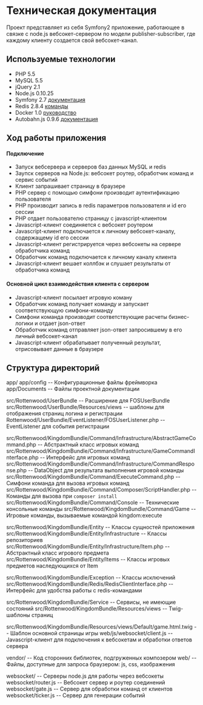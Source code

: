 Техническая документация
========================

Проект представляет из себя Symfony2 приложение, работающее в связке с node.js вебсокет-сервером по модели publisher-subscriber, где каждому клиенту создается свой вебсокет-канал.

## Используемые технологии
* PHP 5.5
* MySQL 5.5
* jQuery 2.1
* Node.js 0.10.25
* Symfony 2.7 [документация](https://symfony.com/doc/current/index.html)
* Redis 2.8.4 [команды](http://redis.io/commands)
* Docker 1.0 [руководство](http://docs.docker.com/mac/started/)
* Autobahn.js 0.9.6 [документация](http://autobahn.ws/js/)

## Ход работы приложения

#### Подключение
* Запуск вебсервера и серверов баз данных MySQL и redis
* Заупск серверов на Node.js: вебсокет роутер, обработчик команд и сервис событий
* Клиент запрашивает страницу в браузере
* PHP сервер с помощью симфони производит аутентификацию пользователя
* PHP производит запись в redis параметров пользователя и id его сессии
* PHP отдает пользователю страницу с javascript-клиентом
* Javascript-клиент соединяется с вебсокет роутером
* Javascript-клиент подключается к личному вебсокет-каналу, содержащему id его сессии
* Javascript-клиент регистрируется через вебсокеты на сервере обработчика команд
* Обработчик команд подключается к личному каналу клиента
* Javascript-клиент вешает коллбэк и слушает результаты от обработчика команд

#### Основной цикл взаимодействия клиента с сервером
* Javascript-клиент посылает игровую коману
* Обработчик команд получает команду и запускает соответствующую симфони-команду
* Симфони команда производит соответствующие расчеты бизнес-логики и отдает json-ответ
* Обработчик команд отправляет json-ответ запросившему в его личный вебсокет-канал
* Javascript-клиент обрабатывает полученный результат, отрисовывает данные в браузере


## Структура директорий
app/
app/config -- Конфигурационные файлы фреймворка
app/Documents -- Файлы проектной документации

src/Rottenwood/UserBundle -- Расширение для FOSUserBundle
src/Rottenwood/UserBundle/Resources/views -- шаблоны для отображения страниц логина и регистрации
Rottenwood/UserBundle/EventListener/FOSUserListener.php -- EventListener для события регистрации

src/Rottenwood/KingdomBundle/Command/Infrastructure/AbstractGameCommand.php -- Абстрактный класс игровых команд
src/Rottenwood/KingdomBundle/Command/Infrastructure/GameCommandInterface.php -- Интерфейс для игровых команд
src/Rottenwood/KingdomBundle/Command/Infrastructure/CommandResponse.php -- DataObject для результата выполнения игровой команды
src/Rottenwood/KingdomBundle/Command/ExecuteCommand.php -- Симфони команда для вызова игровых команд
src/Rottenwood/KingdomBundle/Command/Composer/ScriptHandler.php -- Команды для вызова при `composer install`
src/Rottenwood/KingdomBundle/Command/Console -- Технические консольные команды
src/Rottenwood/KingdomBundle/Command/Game -- Игровые команды, вызываемые командой kingdom:execute

src/Rottenwood/KingdomBundle/Entity -- Классы сущностей приложения
src/Rottenwood/KingdomBundle/Entity/Infrastructure -- Классы репозиториев
src/Rottenwood/KingdomBundle/Entity/Infrastructure/Item.php -- Абстрактный класс игрового предмета
src/Rottenwood/KingdomBundle/Entity/Items -- Классы игровых предметов наследующихся от Item

src/Rottenwood/KingdomBundle/Exception -- Классы исключений
src/Rottenwood/KingdomBundle/Redis/RedisClientInterface.php -- Интерфейс для удобства работы с redis-командами

src/Rottenwood/KingdomBundle/Service -- Сервисы, не имеющие состояний
src/Rottenwood/KingdomBundle/Resources/views -- Twig-шаблоны страниц

src/Rottenwood/KingdomBundle/Resources/views/Default/game.html.twig -- Шаблон основной страницы игры
web/js/websocket/client.js -- Javascript-клиент для подключения к вебсокетам и обработки ответов сервера

vendor/ -- Код сторонних библиотек, подгруженных композером
web/ -- Файлы, доступные для запроса браузером: js, css, изображения 

websocket/ -- Серверы node.js для работы через вебсокеты
websocket/router.js -- Вебсокет сервер и роутер соединений
websocket/gate.js -- Сервер для обработки команд от клиентов
websocket/ticker.js -- Сервер для генерации событий
